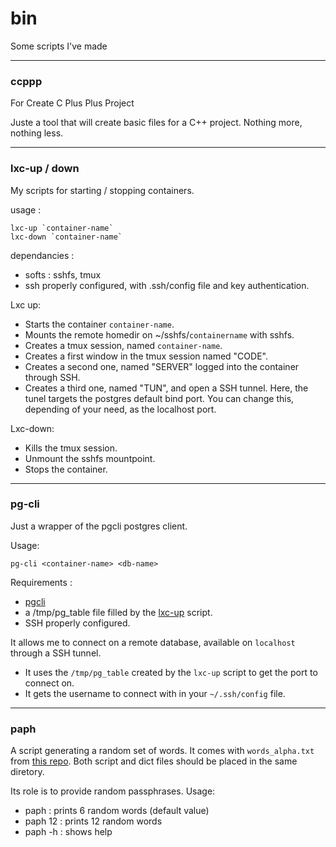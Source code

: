 # bin
Some scripts I've made

---

### ccppp

For Create C Plus Plus Project

Juste a tool that will create basic files for a C++ project.
Nothing more, nothing less.

---

### lxc-up / down

My scripts for starting / stopping containers.

usage :
```
lxc-up `container-name`
lxc-down `container-name`
```
dependancies :
 - softs : sshfs, tmux
 - ssh properly configured, with .ssh/config file and key authentication.

Lxc up:
 - Starts the container `container-name`.
 - Mounts the remote homedir on ~/sshfs/`containername` with sshfs.
 - Creates a tmux session, named `container-name`.
 - Creates a first window in the tmux session named "CODE".
 - Creates a second one, named "SERVER" logged into the container through SSH.
 - Creates a third one, named "TUN", and open a SSH tunnel.
   Here, the tunel targets the postgres default bind port.
   You can change this, depending of your need, as the localhost port.

Lxc-down:
 - Kills the tmux session.
 - Unmount the sshfs mountpoint.
 - Stops the container.

---

### pg-cli

Just a wrapper of the pgcli postgres client.

Usage:
```
pg-cli <container-name> <db-name>
```

Requirements :
 - [pgcli](https://github.com/dbcli/pgcli)
 - a /tmp/pg_table file filled by the [lxc-up](https://github.com/mmequignon/bin/blob/master/lxc-up) script.
 - SSH properly configured.

It allows me to connect on a remote database, available on `localhost`
through a SSH tunnel.

 - It uses the `/tmp/pg_table` created by the `lxc-up` script
   to get the port to connect on.
 - It gets the username to connect with in your `~/.ssh/config` file.

---

### paph

A script generating a random set of words.
It comes with `words_alpha.txt` from [this repo](https://github.com/dwyl/english-words).
Both script and dict files should be placed in the same diretory.

Its role is to provide random passphrases.
Usage:
  - paph : prints 6 random words (default value)
  - paph 12 : prints 12 random words
  - paph -h : shows help

